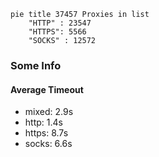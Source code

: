 
```mermaid
pie title 37457 Proxies in list
    "HTTP" : 23547
    "HTTPS": 5566
    "SOCKS" : 12572
```

### Some Info
#### Average Timeout

- mixed: 2.9s
- http: 1.4s
- https: 8.7s
- socks: 6.6s